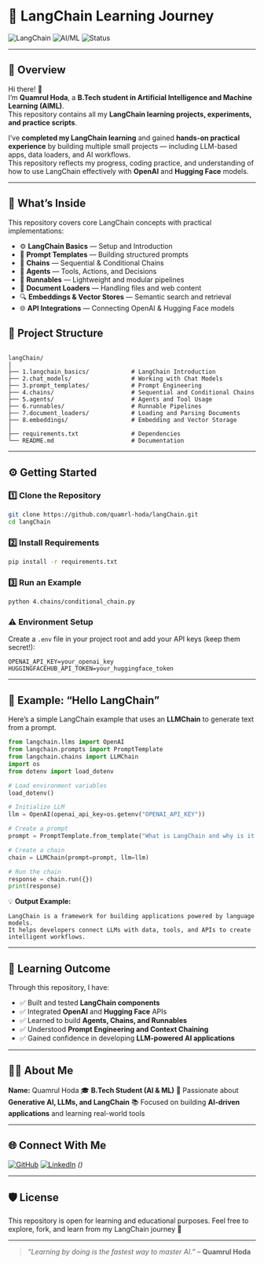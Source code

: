 
# 🧠 LangChain Learning Journey  

![LangChain](https://img.shields.io/badge/LangChain-Python-blue?logo=python)
![AI/ML](https://img.shields.io/badge/AI%2FML-Student-green)
![Status](https://img.shields.io/badge/Progress-Completed-success)

---

## 🌟 Overview  

Hi there! 👋  
I’m **Quamrul Hoda**, a **B.Tech student in Artificial Intelligence and Machine Learning (AIML)**.  
This repository contains all my **LangChain learning projects, experiments, and practice scripts**.  

I’ve **completed my LangChain learning** and gained **hands-on practical experience** by building multiple small projects — including LLM-based apps, data loaders, and AI workflows.  
This repository reflects my progress, coding practice, and understanding of how to use LangChain effectively with **OpenAI** and **Hugging Face** models.

---

## 🧩 What’s Inside  

This repository covers core LangChain concepts with practical implementations:

- ⚙️ **LangChain Basics** — Setup and Introduction  
- 💬 **Prompt Templates** — Building structured prompts  
- 🔗 **Chains** — Sequential & Conditional Chains  
- 🤖 **Agents** — Tools, Actions, and Decisions  
- 🧠 **Runnables** — Lightweight and modular pipelines  
- 📄 **Document Loaders** — Handling files and web content  
- 🔍 **Embeddings & Vector Stores** — Semantic search and retrieval  
- 🌐 **API Integrations** — Connecting OpenAI & Hugging Face models  


## 📂 Project Structure  

```

langChain/
│
├── 1.langchain_basics/            # LangChain Introduction
├── 2.chat_models/                 # Working with Chat Models
├── 3.prompt_templates/            # Prompt Engineering
├── 4.chains/                      # Sequential and Conditional Chains
├── 5.agents/                      # Agents and Tool Usage
├── 6.runnables/                   # Runnable Pipelines
├── 7.document_loaders/            # Loading and Parsing Documents
├── 8.embeddings/                  # Embedding and Vector Storage
│
├── requirements.txt               # Dependencies
└── README.md                      # Documentation

````

---

## ⚙️ Getting Started  

### 1️⃣ Clone the Repository  
```bash
git clone https://github.com/quamrl-hoda/langChain.git
cd langChain
````

### 2️⃣ Install Requirements

```bash
pip install -r requirements.txt
```

### 3️⃣ Run an Example

```bash
python 4.chains/conditional_chain.py
```

### ⚠️ Environment Setup

Create a `.env` file in your project root and add your API keys (keep them secret!):

```
OPENAI_API_KEY=your_openai_key
HUGGINGFACEHUB_API_TOKEN=your_huggingface_token
```

---

## 🚀 Example: “Hello LangChain”

Here’s a simple LangChain example that uses an **LLMChain** to generate text from a prompt.

```python
from langchain.llms import OpenAI
from langchain.prompts import PromptTemplate
from langchain.chains import LLMChain
import os
from dotenv import load_dotenv

# Load environment variables
load_dotenv()

# Initialize LLM
llm = OpenAI(openai_api_key=os.getenv("OPENAI_API_KEY"))

# Create a prompt
prompt = PromptTemplate.from_template("What is LangChain and why is it useful?")

# Create a chain
chain = LLMChain(prompt=prompt, llm=llm)

# Run the chain
response = chain.run({})
print(response)
```

💡 **Output Example:**

```
LangChain is a framework for building applications powered by language models. 
It helps developers connect LLMs with data, tools, and APIs to create intelligent workflows.
```

---

## 🎯 Learning Outcome

Through this repository, I have:

* ✅ Built and tested **LangChain components**
* ✅ Integrated **OpenAI** and **Hugging Face** APIs
* ✅ Learned to build **Agents, Chains, and Runnables**
* ✅ Understood **Prompt Engineering and Context Chaining**
* ✅ Gained confidence in developing **LLM-powered AI applications**

---

## 👨‍🎓 About Me

**Name:** Quamrul Hoda
🎓 **B.Tech Student (AI & ML)**
🤖 Passionate about **Generative AI, LLMs, and LangChain**
📚 Focused on building **AI-driven applications** and learning real-world tools

---

## 🌐 Connect With Me

[![GitHub](https://img.shields.io/badge/GitHub-quamrl--hoda-black?logo=github)](https://github.com/quamrl-hoda)
[![LinkedIn](https://img.shields.io/badge/LinkedIn-Profile-blue?logo=linkedin)](#) *([](https://www.linkedin.com/in/quamrul-hoda-1a4247285/))*

---

## 🛡️ License

This repository is open for learning and educational purposes.
Feel free to explore, fork, and learn from my LangChain journey 🚀

---

> *“Learning by doing is the fastest way to master AI.”* – **Quamrul Hoda**

```
